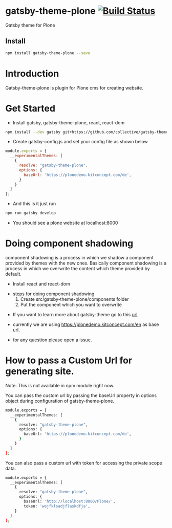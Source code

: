 # gatsby-theme-plone [![Build Status](https://travis-ci.org/collective/gatsby-theme-plone.svg?branch=master)](https://travis-ci.org/collective/gatsby-theme-plone)

Gatsby theme for Plone

## Install

```bash
npm install gatsby-theme-plone --save
```

# Introduction

Gatsby-theme-plone is plugin for Plone cms for creating website.

# Get Started

- Install gatsby, gatsby-theme-plone, react, react-dom

```bash
npm install --dev gatsby git+https://github.com/collective/gatsby-theme-plone
```

- Create gatsby-config.js and set your config file as shown below

```javascript
module.exports = {
  __experimentalThemes: [
    {
      resolve: "gatsby-theme-plone",
      options: {
        baseUrl: 'https://plonedemo.kitconcept.com/de',
      }
    }
  ]
};
```

- And this is it just run

```bash
npm run gatsby develop
```

- You should see a plone website at localhost:8000

# Doing component shadowing

component shadowing is a process in which we shadow a component provided by themes with the new ones. Basically component shadowing is a process in which we overwrite the content which theme provided by default.

* Install react and react-dom

- steps for doing component shadowing
  1. Create src/gatsby-theme-plone/components folder
  1. Put the component which you want to overwrite

* If you want to learn more about gatsby-theme go to this [url](https://www.gatsbyjs.org/blog/2018-11-11-introducing-gatsby-themes/)

* currently we are using https://plonedemo.kitconcept.com/en as base url.
* for any question please open a issue.

# How to pass a Custom Url for generating site.
Note: This is not available in npm module right now.

You can pass the custom url by passing the baseUrl property in options object during configuration of gatsby-theme-plone. 

```bash
module.exports = {
  __experimentalThemes: [
    {
      resolve: "gatsby-theme-plone",
      options: {
        baseUrl: 'https://plonedemo.kitconcept.com/de',
      }
    }
  ]
};
```
You can also pass a custom url with token for accessing the private scope data.
```bash
module.exports = {
  __experimentalThemes: [
    {
      resolve: "gatsby-theme-plone",
      options: {
        baseUrl: 'http://localhost:8000/Plone/',
        token: 'wejfklsadjflaskdfja',
    }
  ]
};
```